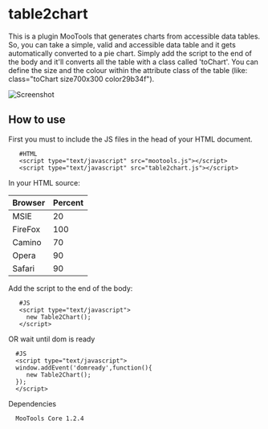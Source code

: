 table2chart
=======================
This is a plugin MooTools that generates charts from accessible data tables. So, you can take a simple, valid and accessible data table
and it gets automatically converted to a pie chart. Simply add the script to the end of the body and it'll converts all the table
with a class called 'toChart'. 
You can define the size and the colour within the attribute class of the table (like: class="toChart size700x300 color29b34f").

![Screenshot](http://farm5.static.flickr.com/4093/4863355714_95a08a2074_z.jpg)

How to use
----------

First you must to include the JS files in the head of your HTML document.
       
       #HTML
       <script type="text/javascript" src="mootools.js"></script>
       <script type="text/javascript" src="table2chart.js"></script>


In your HTML source: 
       <table class="toChart size700x300 color29b34f" summary="Browsers for this site, 29 May 2010">
         <thead><tr><th>Browser</th><th>Percent</th></tr></thead>
         <tbody>
           <tr><td>MSIE</td><td>20</td></tr>
           <tr><td>FireFox</td><td>100</td></tr>
           <tr><td>Camino</td><td>70</td></tr>
           <tr><td>Opera</td><td>90</td></tr>
           <tr><td>Safari</td><td>90</td></tr>
        </tbody>
      </table>


Add the script to the end of the body:

       #JS 
       <script type="text/javascript">
         new Table2Chart(); 
       </script>

OR  wait until dom is ready

      #JS 
      <script type="text/javascript">
      window.addEvent('domready',function(){
         new Table2Chart();   
      });  
      </script>


Dependencies

      MooTools Core 1.2.4
